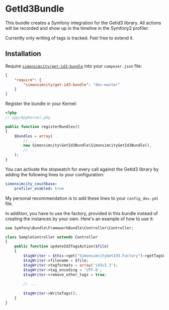GetId3Bundle
===============

This bundle creates a Symfony integration for the GetId3 library. All actions will be recorded and show up in the
timeline in the Symfony2 profiler.

Currently only writing of tags is tracked. Feel free to extend it.

## Installation

Require [`simonsimcity/get-id3-bundle`](https://packagist.org/packages/simonsimcity/get-id3-bundle)
into your `composer.json` file:


``` json
{
    "require": {
        "simonsimcity/get-id3-bundle": "dev-master"
    }
}
```

Register the bundle in your Kernel:

```php
<?php
// app/AppKernel.php

public function registerBundles()
{
    $bundles = array(
        // ...
        new Simonsimcity\GetId3Bundle\SimonsimcityGetId3Bundle(),
        // ...
    );
}
```

You can activate the stopwatch for every call against the GetId3 library by adding the following lines to your
configuration:

```yaml
simonsimcity_couchbase:
    profiler_enabled: true
```

My personal recommendation is to add these lines to your `config_dev.yml` file.

In addition, you have to use the factory, provided in this bundle instead of creating the instances by your own. Here's
an example of how to use it:

```php
use Symfony\Bundle\FrameworkBundle\Controller\Controller;

class SampleController extends Controller
{
    public function updateId3TagsAction($file)
    {
        $tagWriter = $this->get("SimonsimcityGetId3.Factory")->getTagsWriter();
        $tagWriter->filename = $file;
        $tagWriter->tagformats = array('id3v2.3');
        $tagWriter->tag_encoding = 'UTF-8';
        $tagWriter->remove_other_tags = true;
        
        // ...
        
        $tagWriter->WriteTags();
    }
}
```